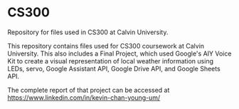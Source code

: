 # CS300
Repository for files used in CS300 at Calvin University.

This repository contains files used for CS300 coursework at Calvin University. This also includes a Final Project, which used Google's AIY Voice Kit to create a visual representation of local weather information using LEDs, servo, Google Assistant API, Google Drive API, and Google Sheets API.

The complete report of that project can be accessed at https://www.linkedin.com/in/kevin-chan-young-um/
